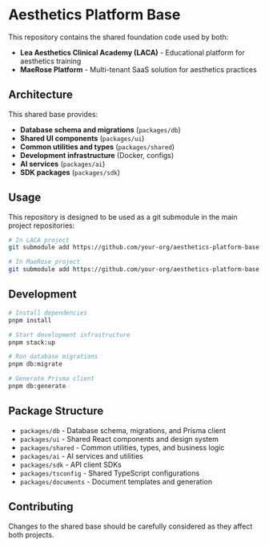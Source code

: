 # Aesthetics Platform Base

This repository contains the shared foundation code used by both:
- **Lea Aesthetics Clinical Academy (LACA)** - Educational platform for aesthetics training
- **MaeRose Platform** - Multi-tenant SaaS solution for aesthetics practices

## Architecture

This shared base provides:
- **Database schema and migrations** (`packages/db`)
- **Shared UI components** (`packages/ui`) 
- **Common utilities and types** (`packages/shared`)
- **Development infrastructure** (Docker, configs)
- **AI services** (`packages/ai`)
- **SDK packages** (`packages/sdk`)

## Usage

This repository is designed to be used as a git submodule in the main project repositories:

```bash
# In LACA project
git submodule add https://github.com/your-org/aesthetics-platform-base.git base

# In MaeRose project  
git submodule add https://github.com/your-org/aesthetics-platform-base.git base
```

## Development

```bash
# Install dependencies
pnpm install

# Start development infrastructure
pnpm stack:up

# Run database migrations
pnpm db:migrate

# Generate Prisma client
pnpm db:generate
```

## Package Structure

- `packages/db` - Database schema, migrations, and Prisma client
- `packages/ui` - Shared React components and design system
- `packages/shared` - Common utilities, types, and business logic
- `packages/ai` - AI services and utilities
- `packages/sdk` - API client SDKs
- `packages/tsconfig` - Shared TypeScript configurations
- `packages/documents` - Document templates and generation

## Contributing

Changes to the shared base should be carefully considered as they affect both projects.
